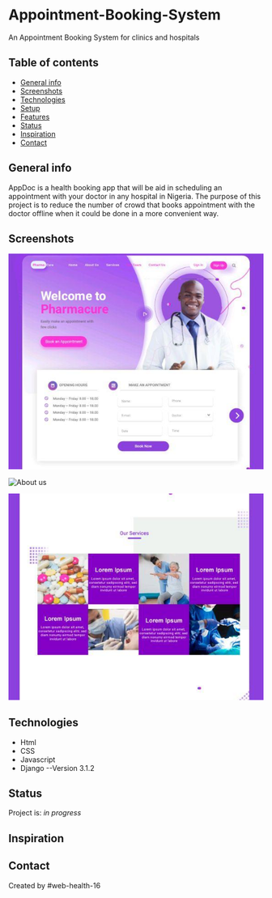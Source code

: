 # Appointment-Booking-System
An Appointment Booking System for clinics and hospitals
## Table of contents
* [General info](#general-info)
* [Screenshots](#screenshots)
* [Technologies](#technologies)
* [Setup](#setup)
* [Features](#features)
* [Status](#status)
* [Inspiration](#inspiration)
* [Contact](#contact)

## General info
AppDoc is a health booking app that will be aid in scheduling an appointment with your doctor in any hospital in Nigeria. The purpose of this project is to reduce the number of crowd that books appointment with the doctor offline when it could be done in a more convenient way.

## Screenshots
![Landing Page](./img/landingpage.png)



![About us](./img/aboutus.png)



![Services](./img/services.png)

## Technologies
* Html
* CSS
* Javascript
* Django --Version 3.1.2

## Status
Project is: _in progress_

## Inspiration


## Contact
Created by #web-health-16
